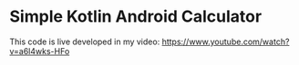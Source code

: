 # Simple Kotlin Android Calculator

This code is live developed in my video: https://www.youtube.com/watch?v=a6l4wks-HFo

